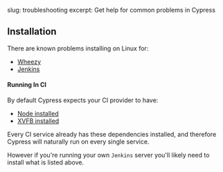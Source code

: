 slug: troubleshooting
excerpt: Get help for common problems in Cypress

## Installation

There are known problems installing on Linux for:

- [Wheezy](https://github.com/cypress-io/cypress/issues/87)
- [Jenkins](https://github.com/cypress-io/cypress-cli/issues/2)

#### Running In CI

By default Cypress expects your CI provider to have:

- [Node installed](https://github.com/creationix/nvm)
- [XVFB installed](https://csshyamsundar.wordpress.com/2011/07/07/installing-xvfb-on-ubuntu/)

Every CI service already has these dependencies installed, and therefore Cypress will naturally run on every single service.

However if you're running your own `Jenkins` server you'll likely need to install what is listed above.
